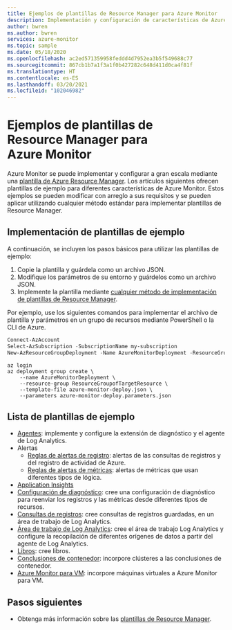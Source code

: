 ```yaml
---
title: Ejemplos de plantillas de Resource Manager para Azure Monitor
description: Implementación y configuración de características de Azure Monitor mediante plantillas de Resource Manager
author: bwren
ms.author: bwren
services: azure-monitor
ms.topic: sample
ms.date: 05/18/2020
ms.openlocfilehash: ac2ed571359958feddd4d7952ea3b5f549688c77
ms.sourcegitcommit: 867cb1b7a1f3a1f0b427282c648d411d0ca4f81f
ms.translationtype: HT
ms.contentlocale: es-ES
ms.lasthandoff: 03/20/2021
ms.locfileid: "102046982"
---
```

# <a name="resource-manager-template-samples-for-azure-monitor"></a>Ejemplos de plantillas de Resource Manager para Azure Monitor

Azure Monitor se puede implementar y configurar a gran escala mediante una [plantilla de Azure Resource Manager](../azure-resource-manager/templates/template-syntax.md). Los artículos siguientes ofrecen plantillas de ejemplo para diferentes características de Azure Monitor. Estos ejemplos se pueden modificar con arreglo a sus requisitos y se pueden aplicar utilizando cualquier método estándar para implementar plantillas de Resource Manager. 

## <a name="deploying-the-sample-templates"></a>Implementación de plantillas de ejemplo
A continuación, se incluyen los pasos básicos para utilizar las plantillas de ejemplo:

1. Copie la plantilla y guárdela como un archivo JSON.
2. Modifique los parámetros de su entorno y guárdelos como un archivo JSON.
4. Implemente la plantilla mediante [cualquier método de implementación de plantillas de Resource Manager](../azure-resource-manager/templates/deploy-powershell.md). 

Por ejemplo, use los siguientes comandos para implementar el archivo de plantilla y parámetros en un grupo de recursos mediante PowerShell o la CLI de Azure.


```powershell
Connect-AzAccount
Select-AzSubscription -SubscriptionName my-subscription
New-AzResourceGroupDeployment -Name AzureMonitorDeployment -ResourceGroupName my-resource-group -TemplateFile azure-monitor-deploy.json -TemplateParameterFile azure-monitor-deploy.parameters.json
```

```azurecli
az login
az deployment group create \
    --name AzureMonitorDeployment \
    --resource-group ResourceGroupofTargetResource \
    --template-file azure-monitor-deploy.json \
    --parameters azure-monitor-deploy.parameters.json
```

## <a name="list-of-sample-templates"></a>Lista de plantillas de ejemplo

- [Agentes](agents/resource-manager-agent.md): implemente y configure la extensión de diagnóstico y el agente de Log Analytics.
- Alertas
  - [Reglas de alertas de registro](alerts/resource-manager-alerts-log.md): alertas de las consultas de registros y del registro de actividad de Azure.
  - [Reglas de alertas de métricas](alerts/resource-manager-alerts-metric.md): alertas de métricas que usan diferentes tipos de lógica.
- [Application Insights](app/resource-manager-app-resource.md)
- [Configuración de diagnóstico](essentials/resource-manager-diagnostic-settings.md): cree una configuración de diagnóstico para reenviar los registros y las métricas desde diferentes tipos de recursos.
- [Consultas de registros](logs/resource-manager-log-queries.md): cree consultas de registros guardadas, en un área de trabajo de Log Analytics.
- [Área de trabajo de Log Analytics](logs/resource-manager-workspace.md): cree el área de trabajo Log Analytics y configure la recopilación de diferentes orígenes de datos a partir del agente de Log Analytics.
- [Libros](visualize/resource-manager-workbooks.md): cree libros.
- [Conclusiones de contenedor](containers/resource-manager-container-insights.md): incorpore clústeres a las conclusiones de contenedor.
- [Azure Monitor para VM](vm/resource-manager-vminsights.md): incorpore máquinas virtuales a Azure Monitor para VM.



## <a name="next-steps"></a>Pasos siguientes

- Obtenga más información sobre las [plantillas de Resource Manager](../azure-resource-manager/templates/overview.md).